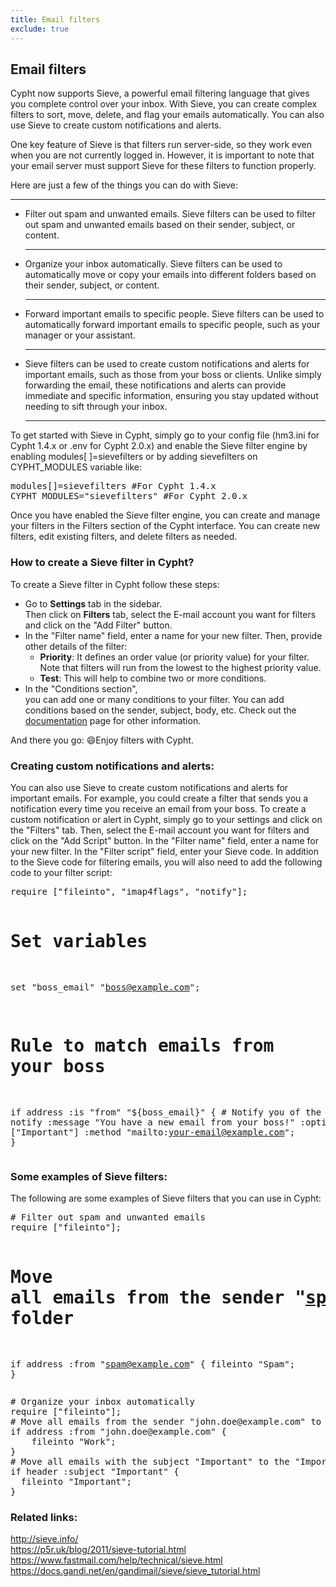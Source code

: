 ```yaml
---
title: Email filters
exclude: true
---
```

<h2>Email filters</h2>
<p>Cypht now supports Sieve, a powerful email filtering language that gives you complete control over your inbox. With
    Sieve, you can create complex filters to sort, move, delete, and flag your emails automatically. You can also use
    Sieve to create custom notifications and alerts.</p>
<p>One key feature of Sieve is that filters run server-side, so they work even when you are not currently logged in.
    However, it is important to note that your email server must support Sieve for these filters to function properly.</p>
<p>Here are just a few of the things you can do with Sieve:</p>
<hr>
<ul>
    <li>
        Filter out spam and unwanted emails. Sieve filters can be used to filter out spam and unwanted emails based on
        their sender, subject, or content.
    </li>
    <hr>
    <li>
        Organize your inbox automatically. Sieve filters can be used to automatically move or copy your emails into
        different folders based on their sender, subject, or content.
    </li>
    <hr>
    <li>
        Forward important emails to specific people. Sieve filters can be used to automatically forward important emails
        to specific people, such as your manager or your assistant.
    </li>
    <hr>
    <li>
        Sieve filters can be used to create custom notifications and alerts for important emails, such as those from
        your boss or clients. Unlike simply forwarding the email, these notifications and alerts can provide immediate
        and specific information, ensuring you stay updated without needing to sift through your inbox.
    </li>
    <hr>
</ul>
<p>To get started with Sieve in Cypht, simply go to your config file (hm3.ini for Cypht 1.4.x or .env for Cypht 2.0.x)
    and enable the Sieve filter engine by enabling modules[ ]=sievefilters or by adding sievefilters on CYPHT_MODULES
    variable like:</p>
<pre>modules[]=sievefilters #For Cypht 1.4.x
CYPHT_MODULES="sievefilters" #For Cypht 2.0.x</pre>
Once you have enabled the Sieve filter engine, you can create and manage your filters in the Filters section of the
Cypht interface. You can create new filters, edit existing filters, and delete filters as needed.
<h3>How to create a Sieve filter in Cypht?</h3>
<p>
    To create a Sieve filter in Cypht follow these steps:
</p>

<ul>
    <li>
        Go to <b>Settings</b> tab in the sidebar.<br />Then click on <b>Filters</b> tab, select the E-mail account you
        want for filters and click on the "Add Filter" button.
    </li>
    <li>
        In the "Filter name" field, enter a name for your new filter. Then, provide other details of the filter:<br>
        <ul>
            <li><b>Priority</b>: It defines an order value (or priority value) for your filter. Note that filters will
                run from the lowest to the highest priority value.</li>
            <li><b>Test</b>: This will help to combine two or more conditions.</li>
        </ul>
    </li>
    <li>
        In the "Conditions section", <br>
        you can add one or many conditions to your filter. You can add conditions based on the sender, subject, body,
        etc. Check out the <a href="documentation.html">documentation</a> page for other information.
    </li>
</ul>
<p>
    And there you go: 😄Enjoy filters with Cypht.
</p>
<h3>Creating custom notifications and alerts:
</h3>
<p>You can also use Sieve to create custom notifications and alerts for important emails. For example, you could create
    a filter that sends you a notification every time you receive an email from your boss.
    To create a custom notification or alert in Cypht, simply go to your settings and click on the "Filters" tab. Then,
    select the E-mail account you want for filters and click on the "Add Script" button.
    In the "Filter name" field, enter a name for your new filter. In the "Filter script" field, enter your Sieve code.
    In addition to the Sieve code for filtering emails, you will also need to add the following code to your filter
    script:
</p>
<pre>require ["fileinto", "imap4flags", "notify"];

# Set variables
set "boss_email" "boss@example.com";

# Rule to match emails from your boss
if address :is "from" "${boss_email}" {
    # Notify you of the new email
    notify :message "You have a new email from your boss!" :options ["Important"] :method "mailto:your-email@example.com";
}</pre>
<h3>Some examples of Sieve filters:
</h3>
<p>The following are some examples of Sieve filters that you can use in Cypht:</p>
<pre>
# Filter out spam and unwanted emails
require ["fileinto"];

# Move all emails from the sender "spam@example.com" to the "Spam" folder
if address :from "spam@example.com" {
    fileinto "Spam";
}
</pre>
<pre>
# Organize your inbox automatically
require ["fileinto"];
# Move all emails from the sender "john.doe@example.com" to the "Work" folder
if address :from "john.doe@example.com" {
    fileinto "Work";
}
# Move all emails with the subject "Important" to the "Important" folder
if header :subject "Important" {
  fileinto "Important";
}
</pre>
<h3>Related links:</h3>
<a href="http://sieve.info/">http://sieve.info/</a><br>
<a href="https://p5r.uk/blog/2011/sieve-tutorial.html">https://p5r.uk/blog/2011/sieve-tutorial.html</a><br>
<a href="https://www.fastmail.com/help/technical/sieve.html">https://www.fastmail.com/help/technical/sieve.html</a><br>
<a href="https://docs.gandi.net/en/gandimail/sieve/sieve_tutorial.html">https://docs.gandi.net/en/gandimail/sieve/sieve_tutorial.html</a>
<br />
